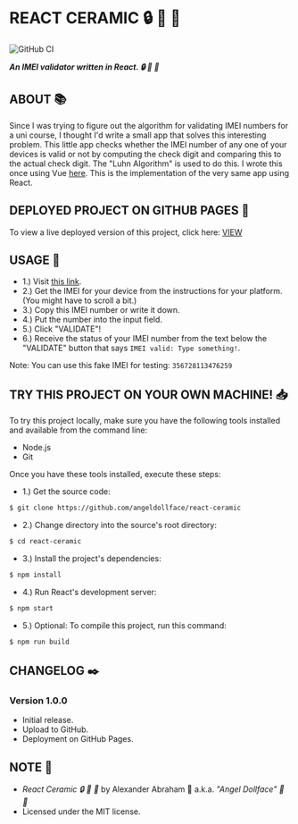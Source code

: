 # REACT CERAMIC :lock: :rocket: :nail_care:

![GitHub CI](https://github.com/angeldollface/react-ceramic/actions/workflows/react.yml/badge.svg)

***An IMEI validator written in React. :lock: :rocket: :nail_care:***

## ABOUT :books:

Since I was trying to figure out the algorithm for validating IMEI numbers for a uni course, I thought I'd write a small app that solves this interesting problem. This little app checks whether the IMEI number of any one of your devices is valid or not by computing the check digit and comparing this to the actual check digit. The "Luhn Algorithm" is used to
do this. I wrote this once using Vue [here](https://github.com/angeldollface/ceramic/). This is the implementation of the very same app using React.

## DEPLOYED PROJECT ON GITHUB PAGES :rocket:

To view a live deployed version of this project, click here: [VIEW](https://angeldollface.boo/react-ceramic)

## USAGE :hammer:

- 1.) Visit [this link](https://angeldollface.boo/react-ceramic).
- 2.) Get the IMEI for your device from the instructions for your platform. (You might have to scroll a bit.)
- 3.) Copy this IMEI number or write it down.
- 4.) Put the number into the input field.
- 5.) Click "VALIDATE"!
- 6.) Receive the status of your IMEI number from the text below the "VALIDATE" button that says `IMEI valid: Type something!`.

Note: You can use this fake IMEI for testing: `356728113476259`

## TRY THIS PROJECT ON YOUR OWN MACHINE! :inbox_tray:

To try this project locally, make sure you have the following tools installed and available from the command line:

- Node.js
- Git

Once you have these tools installed, execute these steps:

- 1.) Get the source code:

```bash
$ git clone https://github.com/angeldollface/react-ceramic
```

- 2.) Change directory into the source's root directory:

```bash
$ cd react-ceramic
```

- 3.) Install the project's dependencies:

```bash
$ npm install
```

- 4.) Run React's development server:

```bash
$ npm start
```

- 5.) Optional: To compile this project, run this command:

```bash
$ npm run build
```


## CHANGELOG :black_nib:

### Version 1.0.0

- Initial release.
- Upload to GitHub.
- Deployment on GitHub Pages.

## NOTE :scroll:

- *React Ceramic :lock: :rocket: :nail_care:* by Alexander Abraham :black_heart: a.k.a. *"Angel Dollface" :dolls: :ribbon:*
- Licensed under the MIT license.
